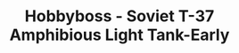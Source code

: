 ---
layout: product
title: "Hobbyboss - Soviet T-37 Amphibious Light Tank-Early"
price: "3300" 
desc: "N/A"
img_path: "/assets/img/HB83818.webp"
brand: "N/A"
available: false
special_offer: false
new: false
soon: false
cat: "010000"
subcat: "013500"
subsubcat: "0N/A"
sifra: "HB83818"
popular: false
spec: false
---